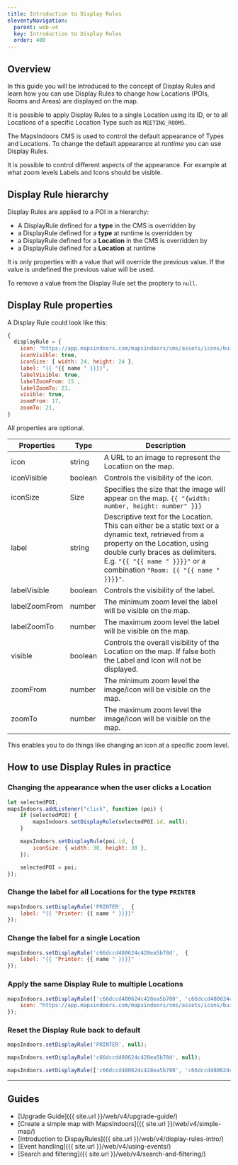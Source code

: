 ```yaml
---
title: Introduction to Display Rules
eleventyNavigation:
  parent: web-v4
  key: Introduction to Display Rules
  order: 400
---
```


## Overview

In this guide you will be introduced to the concept of Display Rules and learn how you can use Display Rules to change how Locations (POIs, Rooms and Areas) are displayed on the map.

It is possible to apply Display Rules to a single Location using its ID, or to all Locations of a specific Location Type such as `MEETING_ROOMS`.

The MapsIndoors CMS is used to control the default appearance of Types and Locations. To change the default appearance at _runtime_ you can use Display Rules.

It is possible to control different aspects of the appearance. For example at what zoom levels Labels and Icons should be visible.

## Display Rule hierarchy

Display Rules are applied to a POI in a hierarchy:

- A DisplayRule defined for a **type** in the CMS is overridden by
- a DisplayRule defined for a **type** at runtime is overridden by
- a DisplayRule defined for a **Location** in the CMS is overridden by
- a DisplayRule defined for a **Location** at runtime

It is only properties with a value that will override the previous value. If the value is undefined the previous value will be used.

To remove a value from the Display Rule set the proptery to `null`.

## Display Rule properties

A Display Rule could look like this:

```javascript
{
  displayRule = {
    icon: "https://app.mapsindoors.com/mapsindoors/cms/assets/icons/building-icons/cafe.png",
    iconVisible: true,
    iconSize: { width: 24, height: 24 },
    label: "{{ "{{ name " }}}}",
    labelVisible: true,
    labelZoomFrom: 15 ,
    labelZoomTo: 21,
    visible: true,
    zoomFrom: 17,
    zoomTo: 21,
}
```

All properties are optional.

| Properties    | Type    | Description                                                                                                                                                                                                                                           |
| ------------- | ------- | ----------------------------------------------------------------------------------------------------------------------------------------------------------------------------------------------------------------------------------------------------- |
| icon          | string  | A URL to an image to represent the Location on the map.                                                                                                                                                                                               |
| iconVisible   | boolean | Controls the visibility of the icon.                                                                                                                                                                                                                  |
| iconSize      | Size    | Specifies the size that the image will appear on the map. `{{ "{width: number, height: number" }}}`                                                                                                                                                   |
| label         | string  | Descriptive text for the Location. This can either be a static text or a dynamic text, retrieved from a property on the Location, using double curly braces as delimiters. E.g. `"{{ "{{ name " }}}}"` or a combination `"Room: {{ "{{ name " }}}}"`. |
| labelVisible  | boolean | Controls the visibility of the label.                                                                                                                                                                                                                 |
| labelZoomFrom | number  | The minimum zoom level the label will be visible on the map.                                                                                                                                                                                          |
| labelZoomTo   | number  | The maximum zoom level the label will be visible on the map.                                                                                                                                                                                          |
| visible       | boolean | Controls the overall visibility of the Location on the map. If false both the Label and Icon will not be displayed.                                                                                                                                   |
| zoomFrom      | number  | The minimum zoom level the image/icon will be visible on the map.                                                                                                                                                                                     |
| zoomTo        | number  | The maximum zoom level the image/icon will be visible on the map.                                                                                                                                                                                     |

This enables you to do things like changing an icon at a specific zoom level.

## How to use Display Rules in practice

### Changing the appearance when the user clicks a Location

```javascript
let selectedPOI;
mapsIndoors.addListener("click", function (poi) {
    if (selectedPOI) {
        mapsIndoors.setDisplayRule(selectedPOI.id, null);
    }

    mapsIndoors.setDisplayRule(poi.id, {
        iconSize: { width: 30, height: 30 },
    });

    selectedPOI = poi;
});
```

### Change the label for all Locations for the type `PRINTER`

```javascript
mapsIndoors.setDisplayRule('PRINTER',  {
    label: "{{ "Printer: {{ name " }}}}"
});
```

### Change the label for a single Location

```javascript
mapsIndoors.setDisplayRule('c66dccd480624c428ea5b78d',  {
    label: "{{ "Printer: {{ name " }}}}"
});
```

### Apply the same Display Rule to multiple Locations

```javascript
mapsIndoors.setDisplayRule(['c66dccd480624c428ea5b780', 'c66dccd480624c428ea5b79c','c66dccd480624c428ea5b76a', ...], {
    icon: "https://app.mapsindoors.com/mapsindoors/cms/assets/icons/building-icons/printer.png"
});
```

### Reset the Display Rule back to default

```javascript
mapsIndoors.setDisplayRule('PRINTER', null);
```

```javascript
mapsIndoors.setDisplayRule('c66dccd480624c428ea5b78d', null);
```

```javascript
mapsIndoors.setDisplayRule(['c66dccd480624c428ea5b780', 'c66dccd480624c428ea5b79c','c66dccd480624c428ea5b76a', ...], null);
```

---

## Guides

- [Upgrade Guide]({{ site.url }}/web/v4/upgrade-guide/)
- [Create a simple map with MapsIndoors]({{ site.url }}/web/v4/simple-map/)
- [Introduction to DispayRules]({{ site.url }}/web/v4/display-rules-intro/)
- [Event handling]({{ site.url }}/web/v4/using-events/)
- [Search and filtering]({{ site.url }}/web/v4/search-and-filtering/)

